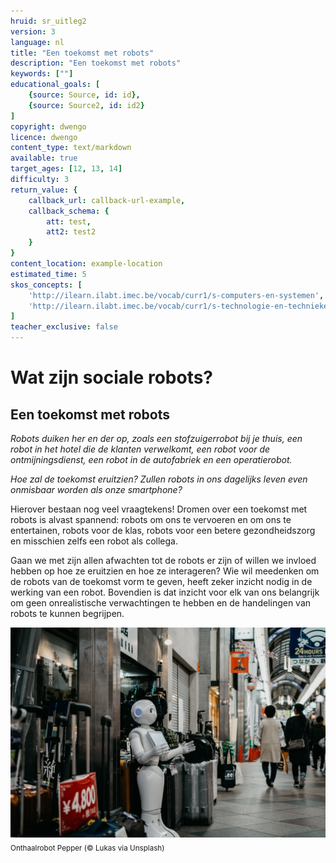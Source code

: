 ```yaml
---
hruid: sr_uitleg2
version: 3
language: nl
title: "Een toekomst met robots"
description: "Een toekomst met robots"
keywords: [""]
educational_goals: [
    {source: Source, id: id}, 
    {source: Source2, id: id2}
]
copyright: dwengo
licence: dwengo
content_type: text/markdown
available: true
target_ages: [12, 13, 14]
difficulty: 3
return_value: {
    callback_url: callback-url-example,
    callback_schema: {
        att: test,
        att2: test2
    }
}
content_location: example-location
estimated_time: 5
skos_concepts: [
    'http://ilearn.ilabt.imec.be/vocab/curr1/s-computers-en-systemen', 
    'http://ilearn.ilabt.imec.be/vocab/curr1/s-technologie-en-technieken'
]
teacher_exclusive: false
---
```


# Wat zijn sociale robots?
## Een toekomst met robots

*Robots duiken her en der op, zoals een stofzuigerrobot bij je thuis, een robot in het hotel die de klanten verwelkomt, een robot voor de ontmijningsdienst, een robot in de autofabriek en een operatierobot.*

*Hoe zal de toekomst eruitzien? Zullen robots in ons dagelijks leven even onmisbaar worden als onze smartphone?*

Hierover bestaan nog veel vraagtekens! Dromen over een toekomst met robots is alvast spannend: robots om ons te vervoeren en om ons te entertainen, robots voor de klas, robots voor een betere gezondheidszorg en misschien zelfs een robot als collega.

Gaan we met zijn allen afwachten tot de robots er zijn of willen we invloed hebben op hoe ze eruitzien en hoe ze interageren? 
Wie wil meedenken om de robots van de toekomst vorm te geven, heeft zeker inzicht nodig in de werking van een robot. Bovendien is dat inzicht voor elk van ons belangrijk om geen onrealistische verwachtingen te hebben en de handelingen van robots te kunnen begrijpen.

![© Lukas via Unsplash](embed/RobotOpStraat.jpg "© Lukas via Unsplash")
<sub>Onthaalrobot Pepper (© Lukas via Unsplash)</sub>
